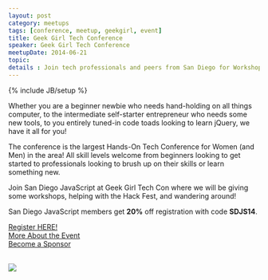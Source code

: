 ```yaml
---
layout: post
category: meetups
tags: [conference, meetup, geekgirl, event]
title: Geek Girl Tech Conference
speaker: Geek Girl Tech Conference
meetupDate: 2014-06-21
topic:
details : Join tech professionals and peers from San Diego for Workshops, Seminars, Talks and event like none other!
---
```


{% include JB/setup %}

Whether you are a beginner newbie who needs hand-holding on all things computer, to the intermediate self-starter entrepreneur who needs some new tools, to you entirely tuned-in code toads looking to learn jQuery, we have it all for you!

The conference is the largest Hands-On Tech Conference for Women (and Men) in the area! All skill levels welcome from beginners looking to get started to professionals looking to brush up on their skills or learn something new.

Join San Diego JavaScript at Geek Girl Tech Con where we will be giving some workshops, helping with the Hack Fest, and wandering around!

San Diego JavaScript members get <b>20%</b> off registration with code <b>SDJS14</b>.

<a href='http://www.eventbrite.com/e/geek-girl-san-diego-tech-conference-tickets-8643650391'>Register HERE!</a><br>
<a href='http://sandiego.geekgirltechcon.com/about-the-event/'>More About the Event</a><br>
<a href='http://sandiego.geekgirltechcon.com/sponsors/2014-geek-san-diego-tech-conference-sponsorship-levels/'>Become a Sponsor</a><br><br>

<a href='http://sandiego.geekgirltechcon.com'><img src="{{ASSET_PATH}}/img/geekgirl.jpg"></a>
